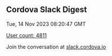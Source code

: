 ## Cordova Slack Digest
Tue, 14 Nov 2023 08:20:47 GMT

[User count: 4811](https://cordova.slack.com/)


Join the conversation at [slack.cordova.io](http://slack.cordova.io/)
